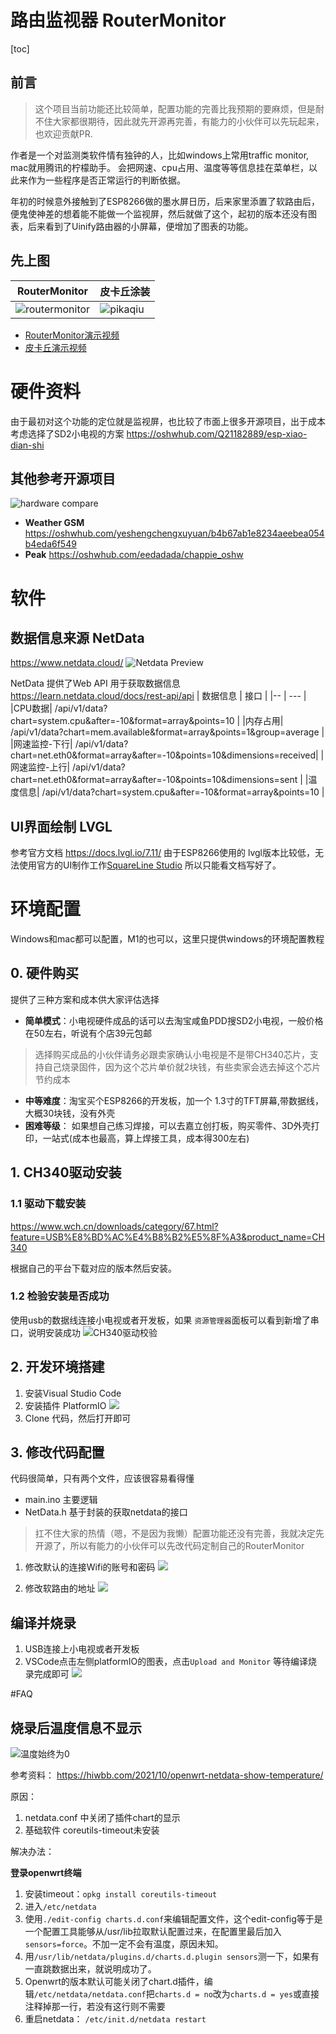 # 路由监视器 RouterMonitor
[toc]
## 前言
> 这个项目当前功能还比较简单，配置功能的完善比我预期的要麻烦，但是耐不住大家都很期待，因此就先开源再完善，有能力的小伙伴可以先玩起来，也欢迎贡献PR.

作者是一个对监测类软件情有独钟的人，比如windows上常用traffic monitor, mac就用腾讯的柠檬助手。 会把网速、cpu占用、温度等等信息挂在菜单栏，以此来作为一些程序是否正常运行的判断依据。

年初的时候意外接触到了ESP8266做的墨水屏日历，后来家里添置了软路由后，便鬼使神差的想着能不能做一个监视屏，然后就做了这个，起初的版本还没有图表，后来看到了Uinify路由器的小屏幕，便增加了图表的功能。

## 先上图
|RouterMonitor |  皮卡丘涂装   |
|----|  ----  |
| ![routermonitor](./images/routermonitor.png) | ![pikaqiu](./images/pikaqiu.png)  | 


- [RouterMonitor演示视频](https://www.bilibili.com/video/BV1km4y1L7YY/)
- [皮卡丘演示视频](https://www.bilibili.com/video/BV1BM4y1W78d/)


# 硬件资料

由于最初对这个功能的定位就是监视屏，也比较了市面上很多开源项目，出于成本考虑选择了SD2小电视的方案
https://oshwhub.com/Q21182889/esp-xiao-dian-shi

## 其他参考开源项目
![hardware compare](images/hardware_compare.png)
- **Weather GSM** https://oshwhub.com/yeshengchengxuyuan/b4b67ab1e8234aeebea054b4eda6f549
- **Peak** https://oshwhub.com/eedadada/chappie_oshw


# 软件
## 数据信息来源 NetData
https://www.netdata.cloud/ 
![Netdata Preview](images/netdata.png)

NetData 提供了Web API 用于获取数据信息 https://learn.netdata.cloud/docs/rest-api/api
| 数据信息 | 接口 |
|-- | --- |
|CPU数据| /api/v1/data?chart=system.cpu&after=-10&format=array&points=10 |
|内存占用| /api/v1/data?chart=mem.available&format=array&points=1&group=average |
|网速监控-下行| /api/v1/data?chart=net.eth0&format=array&after=-10&points=10&dimensions=received|
|网速监控-上行| /api/v1/data?chart=net.eth0&format=array&after=-10&points=10&dimensions=sent |
|温度信息|  /api/v1/data?chart=system.cpu&after=-10&format=array&points=10 |

## UI界面绘制 LVGL
参考官方文档  https://docs.lvgl.io/7.11/
由于ESP8266使用的 lvgl版本比较低，无法使用官方的UI制作工作[SquareLine Studio](https://squareline.io/)
所以只能看文档写好了。




# 环境配置
Windows和mac都可以配置，M1的也可以，这里只提供windows的环境配置教程

## 0. 硬件购买
提供了三种方案和成本供大家评估选择
-  **简单模式**：小电视硬件成品的话可以去淘宝咸鱼PDD搜SD2小电视，一般价格在50左右，听说有个店39元包邮
  > 选择购买成品的小伙伴请务必跟卖家确认小电视是不是带CH340芯片，支持自己烧录固件，因为这个芯片单价就2块钱，有些卖家会选去掉这个芯片节约成本  
-  **中等难度**：淘宝买个ESP8266的开发板，加一个 1.3寸的TFT屏幕,带数据线，大概30块钱，没有外壳
-  **困难等级**： 如果想自己练习焊接，可以去嘉立创打板，购买零件、3D外壳打印，一站式(成本也最高，算上焊接工具，成本得300左右)


## 1. CH340驱动安装
### 1.1 驱动下载安装
https://www.wch.cn/downloads/category/67.html?feature=USB%E8%BD%AC%E4%B8%B2%E5%8F%A3&product_name=CH340

根据自己的平台下载对应的版本然后安装。

### 1.2 检验安装是否成功
使用usb的数据线连接小电视或者开发板，如果 `资源管理器`面板可以看到新增了串口，说明安装成功
![CH340驱动校验](images/ch340-check.png)

## 2. 开发环境搭建
1. 安装Visual Studio Code
2. 安装插件 PlatformIO
![](images/platformIO.png)
3. Clone 代码，然后打开即可

## 3. 修改代码配置
代码很简单，只有两个文件，应该很容易看得懂

- main.ino 主要逻辑
- NetData.h 基于封装的获取netdata的接口

> 扛不住大家的热情（嗯，不是因为我懒）配置功能还没有完善，我就决定先开源了，所以有能力的小伙伴可以先改代码定制自己的RouterMonitor

1. 修改默认的连接Wifi的账号和密码
![](images/mofig-wifi-config.png)

2. 修改软路由的地址
![](images/router-config.png)


## 编译并烧录
1. USB连接上小电视或者开发板
2. VSCode点击左侧platformIO的图表，点击`Upload and Monitor` 等待编译烧录完成即可
![](images/compile&flash.png)

#FAQ
## 烧录后温度信息不显示
![温度始终为0](images/no-temperature.png)

参考资料：
https://hiwbb.com/2021/10/openwrt-netdata-show-temperature/

原因： 
1. netdata.conf 中关闭了插件chart的显示
2. 基础软件 coreutils-timeout未安装

解决办法：

**登录openwrt终端**
1. 安装timeout：`opkg install coreutils-timeout`
2. 进入`/etc/netdata`
3. 使用`./edit-config charts.d.conf`来编辑配置文件，这个edit-config等于是一个配置工具能够从/usr/lib拉取默认配置过来，在配置里最后加入`sensors=force`。不加一定不会有温度，原因未知。
4. 用`/usr/lib/netdata/plugins.d/charts.d.plugin sensors`测一下，如果有一直跳数据出来，就说明成功了。
5. Openwrt的版本默认可能关闭了chart.d插件，编辑`/etc/netdata/netdata.conf`把`charts.d = no`改为`charts.d = yes`或直接注释掉那一行，若没有这行则不需要
6. 重启netdata： `/etc/init.d/netdata restart`
